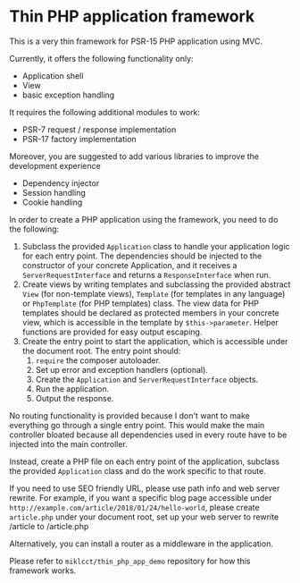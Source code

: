 # Thin PHP application framework

This is a very thin framework for PSR-15 PHP application using MVC.

Currently, it offers the following functionality only:
* Application shell
* View
* basic exception handling

It requires the following additional modules to work:
* PSR-7 request / response implementation
* PSR-17 factory implementation

Moreover, you are suggested to add various libraries to improve the development experience
* Dependency injector
* Session handling
* Cookie handling

In order to create a PHP application using the framework, you need to do the following:
1. Subclass the provided `Application` class to handle your application logic for each entry point. The dependencies
should be injected to the constructor of your concrete Application, and it receives a `ServerRequestInterface` and returns a `ResponseInterface`
when run.
2. Create views by writing templates and subclassing the provided abstract `View` (for non-template views),
`Template` (for templates in any language) or `PhpTemplate` (for PHP templates) class.
The view data for PHP templates should be declared as protected members in your concrete view, which is accessible in the
template by `$this->parameter`. Helper functions are provided for easy output escaping.
3. Create the entry point to start the application, which is accessible under the document root. The entry point should:
    1. `require` the composer autoloader.
    2. Set up error and exception handlers (optional).
    3. Create the `Application` and `ServerRequestInterface` objects.
    4. Run the application.
    5. Output the response.

No routing functionality is provided because I don't want to make everything go through a single entry point.
This would make the main controller bloated because all dependencies used in every route have to be injected into the
main controller.

Instead, create a PHP file on each entry point of the application, subclass the provided `Application` class and do the
work specific to that route.

If you need to use SEO friendly URL, please use path info and web server rewrite. For example, if you want a specific
blog page accessible under `http://example.com/article/2018/01/24/hello-world`, please create `article.php` under your
document root, set up your web server to rewrite /article to /article.php

Alternatively, you can install a router as a middleware in the application.

Please refer to `miklcct/thin_php_app_demo` repository for how this framework works.